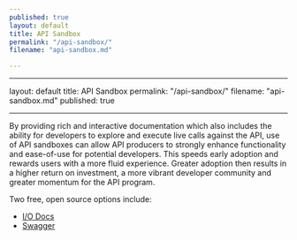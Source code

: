 ```yaml
---
published: true
layout: default
title: API Sandbox
permalink: "/api-sandbox/"
filename: "api-sandbox.md"

---
```


---
layout: default
title: API Sandbox
permalink: "/api-sandbox/"
filename: "api-sandbox.md"
published: true

--- 

By providing rich and interactive documentation which also includes the ability for developers to explore and execute live calls against the API, use of API sandboxes can allow API producers to strongly enhance functionality and ease-of-use for potential developers. This speeds early adoption and rewards users with a more fluid experience. Greater adoption then results in a higher return on investment, a more vibrant developer community and greater momentum for the API program.

Two free, open source options include:

* [I/O Docs](https://github.com/project-open-data/iodocs)
* [Swagger](https://github.com/project-open-data/swagger-core)
